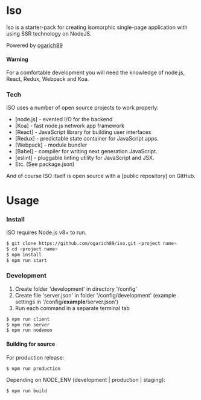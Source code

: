 # Iso
Iso is a starter-pack for creating isomorphic single-page application with using SSR technology on NodeJS.

Powered by [ogarich89](https://github.com/ogarich89)

#### Warning

For a comfortable development you will need the knowledge of node.js, React, Redux, Webpack and Koa.

### Tech

ISO uses a number of open source projects to work properly:

* [node.js] - evented I/O for the backend
* [Koa] - fast node.js network app framework
* [React] - JavaScript library for building user interfaces
* [Redux] - predictable state container for JavaScript apps.
* [Webpack] - module bundler
* [Babel] - compiler for writing next generation JavaScript.
* [eslint] - pluggable linting utility for JavaScript and JSX.
* Etc. (See package.json)

And of course ISO itself is open source with a [public repository]
 on GitHub.

# Usage

### Install

ISO requires Node.js v8+ to run.

```sh
$ git clone https://github.com/ogarich89/iso.git <project name>
$ cd <project name>
$ npm install
$ npm run start
```

### Development

1. Create folder 'development' in directory '/config'
2. Create file 'server.json' in folder '/config/development' (example settings in '/config/__example__/server.json')
3. Run each command in a separate terminal tab

```sh
$ npm run client
$ npm run server
$ npm run nodemon
```

#### Building for source
For production release:
```sh
$ npm run production
```
Depending on NODE_ENV (development | production | staging):
```sh
$ npm run build
```



